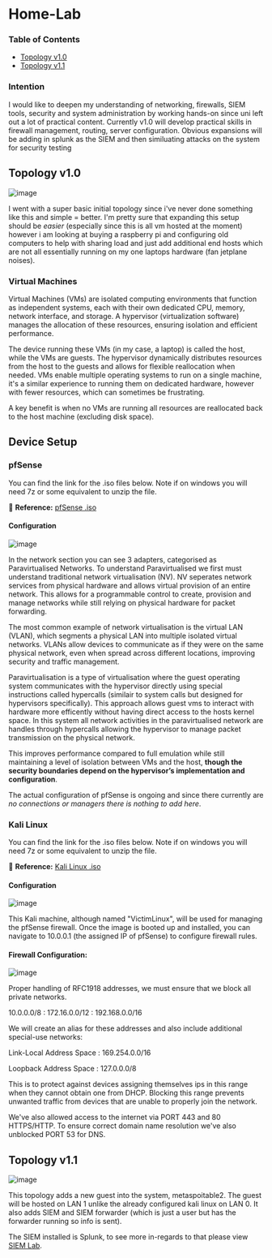 # Home-Lab
### Table of Contents
- [Topology v1.0](#top-v10)
- [Topology v1.1](#top-v11)

### Intention
I would like to deepen my understanding of networking, firewalls, SIEM tools, security and system administration by working hands-on since uni left out a lot of practical content. Currently v1.0 will develop practical skills in firewall management, routing, server configuration. Obvious expansions will be adding in splunk as the SIEM and then similuating attacks on the system for security testing

<a id="top-v10"></a>
## Topology v1.0
<img alt="image" src="https://github.com/user-attachments/assets/07ce89a7-71f3-41a2-b17b-4e6d25410171"/>

I went with a super basic initial topology since i've never done something like this and simple = better. I'm pretty sure that expanding this setup should be *easier* (especially since this is all vm hosted at the moment) however i am looking at buying a raspberry pi and configuring old computers to help with sharing load and just add additional end hosts which are not all essentially running on my one laptops hardware (fan jetplane noises).

### Virtual Machines
Virtual Machines (VMs) are isolated computing environments that function as independent systems, each with their own dedicated CPU, memory, network interface, and storage. A hypervisor (virtualization software) manages the allocation of these resources, ensuring isolation and efficient performance.

The device running these VMs (in my case, a laptop) is called the host, while the VMs are guests. The hypervisor dynamically distributes resources from the host to the guests and allows for flexible reallocation when needed. VMs enable multiple operating systems to run on a single machine, it's a similar experience to running them on dedicated hardware, however with fewer resources, which can sometimes be frustrating. 

A key benefit is when no VMs are running all resources are reallocated back to the host machine (excluding disk space). 

## Device Setup
### pfSense
You can find the link for the .iso files below. Note if on windows you will need 7z or some equivalent to unzip the file. 

🔗 **Reference:** [pfSense .iso](https://atxfiles.netgate.com/mirror/downloads/) 

#### Configuration 
<img alt="image" src="https://github.com/user-attachments/assets/904781d7-a48c-46a0-8099-60872cd85520"/>

In the network section you can see 3 adapters, categorised as Paravirtualised Networks. To understand Paravirtualised we first must understand traditional network virtualisation (NV). NV seperates network services from physical hardware and allows virtual provision of an entire network. This allows for a programmable control to create, provision and manage networks while still relying on physical hardware for packet forwarding.  

The most common example of network virtualisation is the virtual LAN (VLAN), which segments a physical LAN into multiple isolated virtual networks. VLANs allow devices to communicate as if they were on the same physical network, even when spread across different locations, improving security and traffic management.

Paravirtualisation is a type of virtualisation where the guest operating system communicates with the hypervisor directly using special instructions called hypercalls (similair to system calls but designed for hypervisors specifically). This approach allows guest vms to interact with hardware more efficently without having direct access to the hosts kernel space. In this system all network activities in the paravirtualised network are handles through hypercalls allowing the hypervisor to manage packet transmission on the physical network. 

This improves performance compared to full emulation while still maintaining a level of isolation between VMs and the host, **though the security boundaries depend on the hypervisor’s implementation and configuration**. 

The actual configuration of pfSense is ongoing and since there currently are *no connections or managers there is nothing to add here*.

### Kali Linux
You can find the link for the .iso files below. Note if on windows you will need 7z or some equivalent to unzip the file. 

🔗 **Reference:** [Kali Linux .iso](https://www.kali.org/get-kali/#kali-installer-images) 

#### Configuration 
<img alt="image" src="https://github.com/user-attachments/assets/bfec9081-2dcc-4cb0-aee4-1e0782b11032"/>

This Kali machine, although named "VictimLinux", will be used for managing the pfSense firewall. Once the image is booted up and installed, you can navigate to 10.0.0.1 (the assigned IP of pfSense) to configure firewall rules.

#### Firewall Configuration:
<img alt="image" src="https://github.com/user-attachments/assets/b1de165d-7811-4f11-b9b1-0dab8cb2adec" />

Proper handling of RFC1918 addresses, we must ensure that we block all private networks.

10.0.0.0/8 : 172.16.0.0/12 : 192.168.0.0/16

We will create an alias for these addresses and also include additional special-use networks:

Link-Local Address Space : 169.254.0.0/16 

Loopback Address Space : 127.0.0.0/8

This is to protect against devices assigning themselves ips in this range when they cannot obtain one from DHCP. Blocking this range prevents unwanted traffic from devices that are unable to properly join the network. 

We've also allowed access to the internet via PORT 443 and 80 HTTPS/HTTP. To ensure correct domain name resolution we've also unblocked PORT 53 for DNS.

<a id="top-v11"></a>
## Topology v1.1
<img alt="image" src="https://github.com/user-attachments/assets/2b169f7c-c125-4e4b-9e51-1dbaf7638d86" />


This topology adds a new guest into the system, metaspoitable2. The guest will be hosted on LAN 1 unlike the already configured kali linux on LAN 0. It also adds SIEM and SIEM forwarder (which is just a user but has the forwarder running so info is sent). 

The SIEM installed is Splunk, to see more in-regards to that please view [SIEM Lab](https://github.com/hopsypopsy8/Detection-and-Mitigation-Lab/tree/main).


